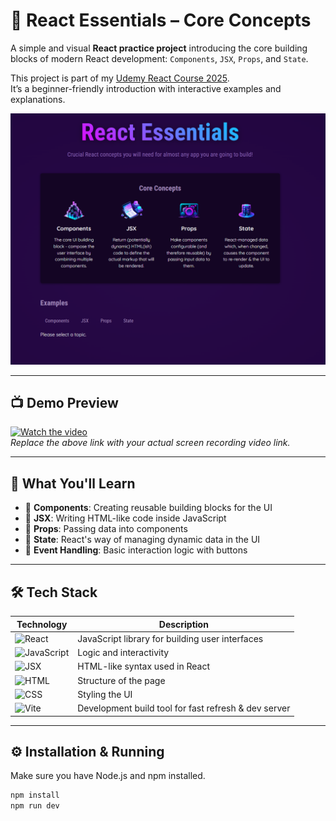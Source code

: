 # 🚀 React Essentials – Core Concepts

A simple and visual **React practice project** introducing the core building blocks of modern React development: `Components`, `JSX`, `Props`, and `State`.

This project is part of my [Udemy React Course 2025](https://github.com/al-badarin/UDEMY-React-Course-2025).  
It’s a beginner-friendly introduction with interactive examples and explanations.

![React Essentials Screenshot](./preview.png)

---

## 📺 Demo Preview

[![Watch the video](https://img.shields.io/badge/▶️-Click%20to%20Watch%20Demo-purple?style=for-the-badge&logo=youtube)](https://your-video-link.com)  
*Replace the above link with your actual screen recording video link.*

---

## 🧠 What You'll Learn

- 🔹 **Components**: Creating reusable building blocks for the UI
- 🔹 **JSX**: Writing HTML-like code inside JavaScript
- 🔹 **Props**: Passing data into components
- 🔹 **State**: React's way of managing dynamic data in the UI
- 🔹 **Event Handling**: Basic interaction logic with buttons

---

## 🛠 Tech Stack

| Technology | Description |
|------------|-------------|
| ![React](https://img.shields.io/badge/React-2025-blue?logo=react) | JavaScript library for building user interfaces |
| ![JavaScript](https://img.shields.io/badge/JavaScript-ES6-yellow?logo=javascript) | Logic and interactivity |
| ![JSX](https://img.shields.io/badge/JSX-HTML--in--JS-blueviolet?logo=html5) | HTML-like syntax used in React |
| ![HTML](https://img.shields.io/badge/HTML-Basic-orange?logo=html5) | Structure of the page |
| ![CSS](https://img.shields.io/badge/CSS-Styling-blue?logo=css3) | Styling the UI |
| ![Vite](https://img.shields.io/badge/Vite-Bundler-646cff?logo=vite) | Development build tool for fast refresh & dev server |

---

## ⚙️ Installation & Running

Make sure you have Node.js and npm installed.

```bash
npm install
npm run dev
